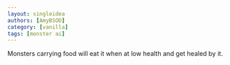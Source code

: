 ```yaml
---
layout: singleidea
authors: [AmyBSOD]
category: [vanilla]
tags: [monster ai]
---
```

Monsters carrying food will eat it when at low health and get healed by it.
